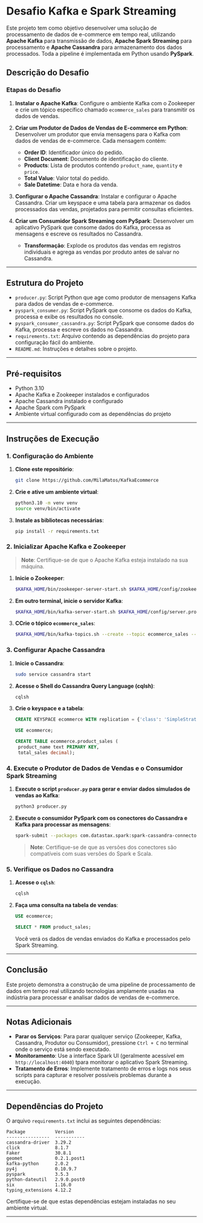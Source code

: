 # Desafio Kafka e Spark Streaming

Este projeto tem como objetivo desenvolver uma solução de processamento de dados de e-commerce em tempo real, utilizando **Apache Kafka** para transmissão de dados, **Apache Spark Streaming** para processamento e **Apache Cassandra** para armazenamento dos dados processados. Toda a pipeline é implementada em Python usando **PySpark**.

## Descrição do Desafio

### Etapas do Desafio

1. **Instalar o Apache Kafka**: Configure o ambiente Kafka com o Zookeeper e crie um tópico específico chamado `ecommerce_sales` para transmitir os dados de vendas.

2. **Criar um Produtor de Dados de Vendas de E-commerce em Python**: Desenvolver um produtor que envia mensagens para o Kafka com dados de vendas de e-commerce. Cada mensagem contém:
   - **Order ID**: Identificador único do pedido.
   - **Client Document**: Documento de identificação do cliente.
   - **Products**: Lista de produtos contendo `product_name`, `quantity` e `price`.
   - **Total Value**: Valor total do pedido.
   - **Sale Datetime**: Data e hora da venda.

3. **Configurar o Apache Cassandra**: Instalar e configurar o Apache Cassandra. Criar um keyspace e uma tabela para armazenar os dados processados das vendas, projetados para permitir consultas eficientes.

4. **Criar um Consumidor Spark Streaming com PySpark**: Desenvolver um aplicativo PySpark que consome dados do Kafka, processa as mensagens e escreve os resultados no Cassandra. 
   - **Transformação**: Explode os produtos das vendas em registros individuais e agrega as vendas por produto antes de salvar no Cassandra.

---

## Estrutura do Projeto

- `producer.py`: Script Python que age como produtor de mensagens Kafka para dados de vendas de e-commerce.
- `pyspark_consumer.py`: Script PySpark que consome os dados do Kafka, processa e exibe os resultados no console.
- `pyspark_consumer_cassandra.py`: Script PySpark que consome dados do Kafka, processa e escreve os dados no Cassandra.
- `requirements.txt`: Arquivo contendo as dependências do projeto para configuração fácil do ambiente.
- `README.md`: Instruções e detalhes sobre o projeto.

---

## Pré-requisitos

- Python 3.10
- Apache Kafka e Zookeeper instalados e configurados
- Apache Cassandra instalado e configurado
- Apache Spark com PySpark
- Ambiente virtual configurado com as dependências do projeto

---

## Instruções de Execução

### 1. Configuração do Ambiente

1. **Clone este repositório**:
   ```bash
   git clone https://github.com/MilaMatos/KafkaEcommerce
   ```
2. **Crie e ative um ambiente virtual**:
   ```bash
   python3.10 -m venv venv
   source venv/bin/activate
   ```
3. **Instale as bibliotecas necessárias**:
   ```bash
   pip install -r requirements.txt
   ```

### 2. Inicializar Apache Kafka e Zookeeper

> **Note**: Certifique-se de que o Apache Kafka esteja instalado na sua máquina.

1. **Inicie o Zookeeper**:
   ```bash
   $KAFKA_HOME/bin/zookeeper-server-start.sh $KAFKA_HOME/config/zookeeper.properties
   ```
2. **Em outro terminal, inicie o servidor Kafka**:
   ```bash
   $KAFKA_HOME/bin/kafka-server-start.sh $KAFKA_HOME/config/server.properties
   ```
3. **CCrie o tópico `ecommerce_sales`**:
   ```bash
   $KAFKA_HOME/bin/kafka-topics.sh --create --topic ecommerce_sales --bootstrap-server localhost:9092 --partitions 1 --replication-factor 1
   ```

### 3. Configurar Apache Cassandra

1. **Inicie o Cassandra**:
   ```bash
   sudo service cassandra start
   ```
2. **Acesse o Shell do Cassandra Query Language (cqlsh)**:
   ```bash
   cqlsh
   ```
3. **Crie o keyspace e a tabela**:
   ```sql
   CREATE KEYSPACE ecommerce WITH replication = {'class': 'SimpleStrategy', 'replication_factor': 1};

   USE ecommerce;

   CREATE TABLE ecommerce.product_sales (
    product_name text PRIMARY KEY,
    total_sales decimal);
   ```

### 4. Execute o Produtor de Dados de Vendas e o Consumidor Spark Streaming

1. **Execute o script  `producer.py` para gerar e enviar dados simulados de vendas ao Kafka**:
   ```bash
   python3 producer.py
   ```
2. **Execute o consumidor PySpark com os conectores do Cassandra e Kafka para processar as mensagens**:
   ```bash
   spark-submit --packages com.datastax.spark:spark-cassandra-connector_2.12:3.5.0,org.apache.spark:spark-sql-kafka-0-10_2.12:3.5.0 pyspark_consumer_cassandra.py
   ```
   > **Note**: Certifique-se de que as versões dos conectores são compatíveis com suas versões do Spark e Scala.

### 5. Verifique os Dados no Cassandra

1. **Acesse o `cqlsh`**:
   ```bash
   cqlsh
   ```
2. **Faça uma consulta na tabela de vendas**:
   ```sql
   USE ecommerce;

   SELECT * FROM product_sales;
   ```
   Você verá os dados de vendas enviados do Kafka e processados pelo Spark Streaming.

---

## Conclusão

Este projeto demonstra a construção de uma pipeline de processamento de dados em tempo real utilizando tecnologias amplamente usadas na indústria para processar e analisar dados de vendas de e-commerce.

---

## Notas Adicionais

- **Parar os Serviços**: Para parar qualquer serviço (Zookeeper, Kafka, Cassandra, Produtor ou Consumidor), pressione `Ctrl + C` no terminal onde o serviço está sendo executado.
- **Monitoramento**: Use a interface Spark UI (geralmente acessível em `http://localhost:4040`) tpara monitorar o aplicativo Spark Streaming.
- **Tratamento de Erros**: Implemente tratamento de erros e logs nos seus scripts para capturar e resolver possíveis problemas durante a execução.

---

## Dependências do Projeto  

O arquivo `requirements.txt` inclui as seguintes dependências:

```
Package           Version
----------------  -----------
cassandra-driver  3.29.2
click             8.1.7
Faker             30.8.1
geomet            0.2.1.post1
kafka-python      2.0.2
py4j              0.10.9.7
pyspark           3.5.3
python-dateutil   2.9.0.post0
six               1.16.0
typing_extensions 4.12.2
```

Certifique-se de que estas dependências estejam instaladas no seu ambiente virtual.

---

